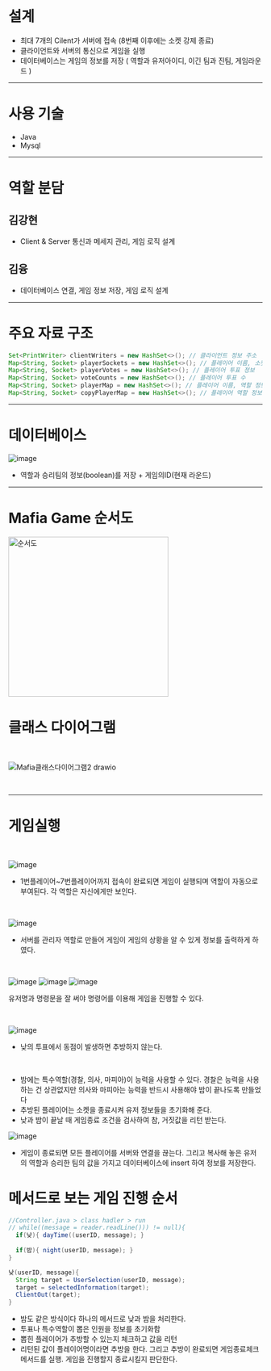 # 설계
- 최대 7개의 Cilent가 서버에 접속 (8번째 이후에는 소켓 강제 종료)
- 클라이언트와 서버의 통신으로 게임을 실행
- 데이터베이스는 게임의 정보를 저장 ( 역할과 유저아이디, 이긴 팀과 진팀, 게임라운드 )
---------
# 사용 기술
- Java
- Mysql

-----

# 역할 분담
## 김강현
- Client & Server 통신과 메세지 관리, 게임 로직 설계
## 김융
- 데이터베이스 연결, 게임 정보 저장, 게임 로직 설계

-----

# 주요 자료 구조
```java
Set<PrintWriter> clientWriters = new HashSet<>(); // 클라이언트 정보 주소
Map<String, Socket> playerSockets = new HashSet<>(); // 플레이어 이름, 소켓정보
Map<String, Socket> playerVotes = new HashSet<>(); // 플레이어 투표 정보
Map<String, Socket> voteCounts = new HashSet<>(); // 플레이어 투표 수
Map<String, Socket> playerMap = new HashSet<>(); // 플레이어 이름, 역할 정보
Map<String, Socket> copyPlayerMap = new HashSet<>(); // 플레이어 역할 정보 데이터베이스 등록용
```

-----

# 데이터베이스

![image](https://github.com/maruduke/bitcamp-project1/assets/157556923/6ce03477-0e8a-4ddb-94fb-bbfa0014e387)

- 역할과 승리팀의 정보(boolean)를 저장 + 게임의ID(현재 라운드)



-----

# Mafia Game 순서도
<img width="317" alt="순서도" src="https://github.com/maruduke/bitcamp-project1/assets/157556923/62693391-60b4-4743-8f51-573004ec7f80">


# 클래스 다이어그램
<br>

![Mafia클래스다이어그램2 drawio](https://github.com/maruduke/bitcamp-project1/assets/157556923/0f4ebe1c-8544-462a-9152-22ab3f600d12)

<br>

-------

# 게임실행
<br>

![image](https://github.com/maruduke/bitcamp-project1/assets/157556923/045c211a-2313-49dd-a41e-816e1d2322cb)

- 1번플레이어~7번플레이어까지 접속이 완료되면 게임이 실행되며 역할이 자동으로 부여된다. 각 역할은 자신에게만 보인다.
<br>

![image](https://github.com/maruduke/bitcamp-project1/assets/157556923/e825c7b7-db48-4b90-b73e-9dac753e7a1a)
- 서버를 관리자 역할로 만들어 게임이 게임의 상황을 알 수 있게 정보를 출력하게 하였다.

<br>

![image](https://github.com/maruduke/bitcamp-project1/assets/157556923/56f60d21-c14f-4734-9977-88caac41e9d3)
![image](https://github.com/maruduke/bitcamp-project1/assets/157556923/12f2c36f-aaba-41f5-b256-e21fbbddab0f)
![image](https://github.com/maruduke/bitcamp-project1/assets/157556923/c1240ab2-fc8f-4326-a209-e94384176e5a)


유저명과 명령문을 잘 써야 명령어를 이용해 게임을 진행할 수 있다.

<br>


![image](https://github.com/maruduke/bitcamp-project1/assets/157556923/510ca4dd-c1a4-465c-b389-122a613b06a3)
- 낮의 투표에서 동점이 발생하면 추방하지 않는다.

<br>

- 밤에는 특수역할(경찰, 의사, 마피아)이 능력을 사용할 수 있다. 경찰은 능력을 사용하는 건 상관없지만 의사와 마피아는 능력을 반드시 사용해야 밤이 끝나도록 만들었다
- 추방된 플레이어는 소켓을 종료시켜 유저 정보들을 초기화해 준다.
- 낮과 밤이 끝날 때 게임종료 조건을 검사하여 참, 거짓값을 리턴 받는다.

![image](https://github.com/maruduke/bitcamp-project1/assets/157556923/640e9f47-e481-4fb9-b99c-f6a98f3d6909)
- 게임이 종료되면 모든 플레이어를 서버와 연결을 끊는다. 그리고 복사해 놓은 유저의 역할과 승리한 팀의 값을 가지고 데이터베이스에 insert 하여 정보를 저장한다.
  

# 메서드로 보는 게임 진행 순서

```java
//Controller.java > class hadler > run
// while((message = reader.readLine())) != null){
  if(낮){ dayTime((userID, message); }
  
  if(밤){ night(userID, message); }
}
```


```java
낮(userID, message){
  String target = UserSelection(userID, message);
  target = selectedInformation(target);
  ClientOut(target);
}
```
- 밤도 같은 방식이다 하나의 메서드로 낮과 밤을 처리한다.
- 투표나 특수역할이 뽑은 인원을 정보를 초기화함
- 뽑힌 플레이어가 추방할 수 있는지 체크하고 값을 리턴
- 리턴된 값이 플레이어명이라면 추방을 한다. 그리고 추방이 완료되면 게임종료체크메서드를 실행. 게임을 진행할지 종료시킬지 판단한다.


